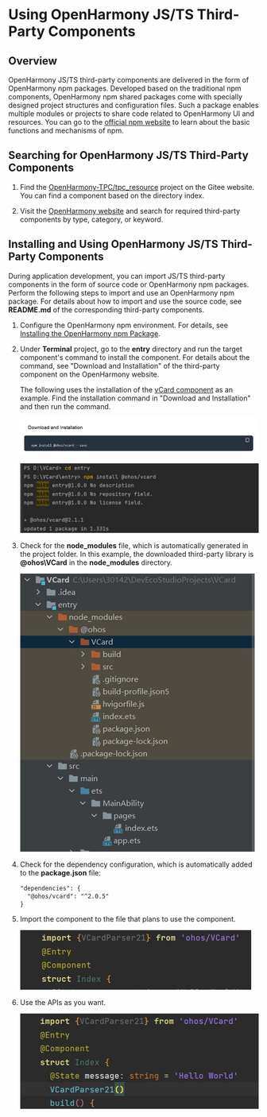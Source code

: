 # Using OpenHarmony JS/TS Third-Party Components
## Overview

OpenHarmony JS/TS third-party components are delivered in the form of OpenHarmony npm packages. Developed based on the traditional npm components, OpenHarmony npm shared packages come with specially designed project structures and configuration files. Such a package enables multiple modules or projects to share code related to OpenHarmony UI and resources. You can go to the [official npm website](https://docs.npmjs.com/about-npm) to learn about the basic functions and mechanisms of npm.

## Searching for OpenHarmony JS/TS Third-Party Components

1. Find the [OpenHarmony-TPC/tpc_resource](https://gitee.com/openharmony-tpc/tpc_resource) project on the Gitee website. You can find a component based on the directory index.

2. Visit the [OpenHarmony website](https://www.openharmony.cn/mainPlay/tpc) and search for required third-party components by type, category, or keyword.

## Installing and Using OpenHarmony JS/TS Third-Party Components

During application development, you can import JS/TS third-party components in the form of source code or OpenHarmony npm packages. Perform the following steps to import and use an OpenHarmony npm package. For details about how to import and use the source code, see **README.md** of the corresponding third-party components.

1. Configure the OpenHarmony npm environment. For details, see [Installing the OpenHarmony npm Package](https://gitee.com/openharmony-tpc/docs/blob/master/OpenHarmony_npm_usage-en.md).

2. Under **Terminal** project, go to the **entry** directory and run the target component's command to install the component. For details about the command, see "Download and Installation" of the third-party component on the OpenHarmony website.

   The following uses the installation of the [vCard component](https://growing.openharmony.cn/mainPlay/libraryMaps/vcard_595) as an example. Find the installation command in "Download and Installation" and then run the command.

   ![npm-usage1.png](npm-usage1.png)
   
   ![npm-usage2.png](npm-usage2.png)

3. Check for the **node_modules** file, which is automatically generated in the project folder. In this example, the downloaded third-party library is **@ohos\VCard** in the **node_modules** directory.

   ![npm-usage3.png](npm-usage3.png)

4. Check for the dependency configuration, which is automatically added to the **package.json** file:

   ```
   "dependencies": {
     "@ohos/vcard": "^2.0.5"
   }
   ```
   
5. Import the component to the file that plans to use the component.

   ![npm-usage4.png](npm-usage4.png)

6. Use the APIs as you want.

   ![npm-usage5.png](npm-usage5.png)
